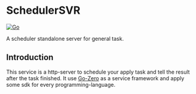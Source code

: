 # SchedulerSVR

[![Go](https://github.com/lukaproject/schedulersvr/actions/workflows/go.yml/badge.svg)](https://github.com/lukaproject/schedulersvr/actions/workflows/go.yml)

A scheduler standalone server for general task.

## Introduction

This service is a http-server to schedule your apply task and tell the result after the task finished. It use [Go-Zero](https://github.com/zeromicro/go-zero) as a service framework and apply some sdk for every programming-language.

